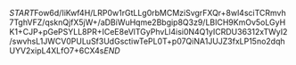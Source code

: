 $START$Fow6d/IiKwf4H/LRP0w1rGtLLg0rbMCMziSvgrFXQr+8wl4sciTCRmvh7TghVFZ/qsknQjfX5jW+/aDBiWuHqme2Bbgip8Q3z9/LBICH9KmOv5oLGyHK1+CJP+pGePSYLL8PR+ICeE8eVlTGyPhvLl4isi0N4Q1yICRDU36312xTWyI2/swvhsL1JWCV0PULuSf3UdGsctiwTePL0T+p07QiNA1JUJZ3fxLP15no2dqhUYV2xipL4XLfO7+6CX4s$END$